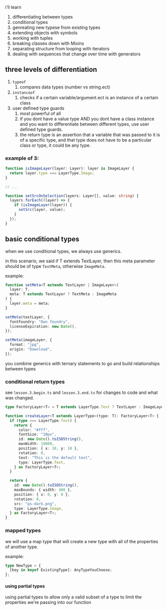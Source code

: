 i'll learn

1. differentiating between types
2. conditional types
3. genreating new typese from existing types
4. extending objects with symbols
5. working with tuples
6. breaking classes down with Mixins
7. separating structure from looping with iterators
8. dealing with sequences that change over time with generators

## three levels of differentiation

1. `typeof`
   1. compares data types (number vs string.ect)
2. `instanceof`
   1. checks if a certain variable/argument.ect is an instance of a certain class
3. user defined type guards
   1. most powerful of all
   2. if you dont have a value type AND you dont have a class instance and you want to differentiate between different types, use user defined type guards.
   3. the return type is an assertion that a variable that was passed to it is of a specific type, and that type does not have to be a particular class or type, it could be any type.

### example of 3:

```ts
function isImageLayer(layer: Layer): layer is ImageLayer {
  return layer.type === LayerType.Image;
}

// ...

function setSrcOnSelection(layers: Layer[], value: string) {
  layers.forEach((layer) => {
    if (isImageLayer(layer)) {
      setSrc(layer, value);
    }
  });
}
```

## basic conditional types

when we use conditional types, we always use generics.

in this scenario, we said if T extends TextLayer, then this meta parameter should be of type `TextMeta`, otherwise `ImageMeta`.

example:

```ts
function setMeta<T extends TextLayer | ImageLayer>(
  layer: T,
  meta: T extends TextLayer ? TextMeta : ImageMeta
) {
  layer.meta = meta;
}

setMeta(textLayer, {
  fontFoundry: "Own foundry",
  licenseExpiration: new Date(),
});

setMeta(imageLayer, {
  format: "jpg",
  origin: "Download",
});
```

you combine generics with ternary statements to go and build relationships between types

### conditional return types

see `lesson.3.begin.ts` and `lesson.3.end.ts` for changes to code and what was changed.

```ts
type FactoryLayer<T> = T extends LayerType.Text ? TextLayer : ImageLayer;

function createLayer<T extends LayerType>(type: T): FactoryLayer<T> {
  if (type === LayerType.Text) {
    return {
      color: "#fff",
      fontSize: "10px",
      id: new Date().toISOString(),
      maxWidth: 10000,
      position: { x: 10, y: 10 },
      rotation: 0,
      text: "This is the default text",
      type: LayerType.Text,
    } as FactoryLayer<T>;
  }

  return {
    id: new Date().toISOString(),
    maxBounds: { width: 400 },
    position: { x: 0, y: 0 },
    rotation: 0,
    src: "ps-dark.png",
    type: LayerType.Image,
  } as FactoryLayer<T>;
}
```

### mapped types

we will use a map type that will create a new type with all of the properties of another type.

example:

```ts
type NewType = {
  [key in keyof ExistingType]: AnyTypeYouChoose;
};
```

#### using partial types

using partial types to allow only a valid subset of a type to limit the properties we're passing into our function
